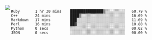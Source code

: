 

<a href="https://github.com/anuraghazra/github-readme-stats">
  <img align="left" src="https://github-readme-stats.vercel.app/api?username=kfly8&count_private=true&show_icons=true&theme=calm" />
</a>


<!--START_SECTION:waka-->

```text
Ruby       1 hr 30 mins    ███████████████▒░░░░░░░░░   60.79 %
C++        24 mins         ████▒░░░░░░░░░░░░░░░░░░░░   16.69 %
Markdown   17 mins         ███░░░░░░░░░░░░░░░░░░░░░░   11.69 %
Perl       16 mins         ██▓░░░░░░░░░░░░░░░░░░░░░░   10.80 %
Python     0 secs          ░░░░░░░░░░░░░░░░░░░░░░░░░   00.02 %
JSON       0 secs          ░░░░░░░░░░░░░░░░░░░░░░░░░   00.00 %
```

<!--END_SECTION:waka-->
